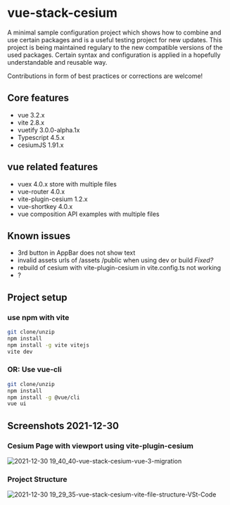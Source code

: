 # vue-stack-cesium

A minimal sample configuration project which shows how to combine and use certain packages and is a useful testing project for new updates. This project is being maintained regulary to the new compatible versions of the used packages. Certain syntax and configuration is applied in a hopefully understandable and reusable way.

Contributions in form of best practices or corrections are welcome!

## Core features

- vue 3.2.x
- vite 2.8.x
- vuetify 3.0.0-alpha.1x
- Typescript 4.5.x
- cesiumJS 1.91.x

## vue related features

- vuex 4.0.x store with multiple files
- vue-router 4.0.x
- vite-plugin-cesium 1.2.x
- vue-shortkey 4.0.x
- vue composition API examples with multiple files

## Known issues

- 3rd button in AppBar does not show text
- invalid assets urls of /assets /public when using dev or build *Fixed?*
- rebuild of cesium with vite-plugin-cesium in vite.config.ts not working
- ?

## Project setup

### use npm with vite

```bash
git clone/unzip
npm install
npm install -g vite vitejs
vite dev
```

### OR: Use vue-cli

```bash
git clone/unzip
npm install
npm install -g @vue/cli
vue ui
```

## Screenshots 2021-12-30

### Cesium Page with viewport using vite-plugin-cesium

![2021-12-30 19_40_40-vue-stack-cesium-vue-3-migration](https://user-images.githubusercontent.com/5106318/147779540-34d27a64-e63e-49dd-aeba-9310cf63c6e5.png)

### Project Structure

![2021-12-30 19_29_35-vue-stack-cesium-vite-file-structure-VSt-Code](https://user-images.githubusercontent.com/5106318/147779538-21524e49-de22-40b3-966b-098fb56c416c.png)
